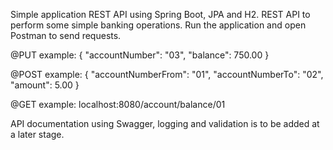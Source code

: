 Simple application REST API using Spring Boot, JPA and H2.
REST API to perform some simple banking operations.
Run the application and open Postman to send requests.

@PUT example:
{
    "accountNumber": "03",
    "balance": 750.00 
}

@POST example:
{
    "accountNumberFrom": "01",
    "accountNumberTo": "02",
    "amount": 5.00
}

@GET example:
localhost:8080/account/balance/01

API documentation using Swagger, logging and validation is to be added at a later stage.
